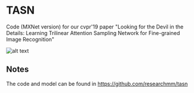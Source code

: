 # TASN
Code (MXNet version) for our cvpr'19 paper "Looking for the Devil in the Details: Learning Trilinear Attention Sampling Network for Fine-grained Image Recognition"

![alt text](https://user-images.githubusercontent.com/35843017/59253558-14314380-8c61-11e9-9c90-c8de5442ccad.jpg)

Notes
-------
The code and model can be found in https://github.com/researchmm/tasn

